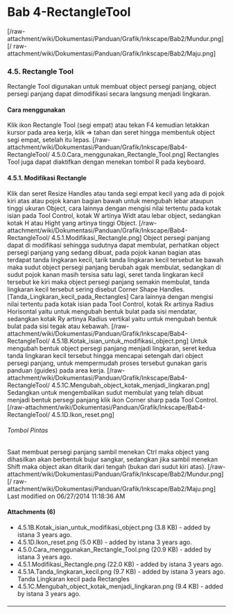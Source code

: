 # Bab 4-RectangleTool
[/raw-attachment/wiki/Dokumentasi/Panduan/Grafik/Inkscape/Bab2/Mundur.png] [/
raw-attachment/wiki/Dokumentasi/Panduan/Grafik/Inkscape/Bab2/Maju.png]
### 4.5. Rectangle Tool
Rectangle Tool digunakan untuk membuat object persegi panjang, object persegi
panjang dapat dimodifikasi secara langsung menjadi lingkaran.
#### Cara menggunakan
Klik ikon Rectangle Tool (segi empat) atau tekan F4 kemudian letakkan kursor
pada area kerja, klik => tahan dan seret hingga membentuk object segi empat,
setelah itu lepas.
[/raw-attachment/wiki/Dokumentasi/Panduan/Grafik/Inkscape/Bab4-RectangleTool/
4.5.0.Cara_menggunakan_Rectangle_Tool.png]
Rectangles Tool juga dapat diaktifkan dengan menekan tombol R pada keyboard.
#### 4.5.1. Modifikasi Rectangle
Klik dan seret Resize Handles atau tanda segi empat kecil yang ada di pojok
kiri atas atau pojok kanan bagian bawah untuk mengubah lebar ataupun tinggi
ukuran Object, cara lainnya dengan mengisi nilai tertentu pada kotak isian pada
Tool Control, kotak W artinya Widt atau lebar object, sedangkan kotak H atau
Hight yang artinya tinggi Object.
[/raw-attachment/wiki/Dokumentasi/Panduan/Grafik/Inkscape/Bab4-RectangleTool/
4.5.1.Modifikasi_Rectangle.png]
Object persegi panjang dapat di modifikasi sehingga sudutnya dapat membulat,
perhatikan object persegi panjang yang sedang dibuat, pada pojok kanan bagian
atas terdapat tanda lingkaran kecil, tarik tanda lingkaran kecil tersebut ke
bawah maka sudut object persegi panjang berubah agak membulat, sedangkan di
sudut pojok kanan masih tersisa satu lagi, seret tanda lingkaran kecil tersebut
ke kiri maka object persegi panjang semakin membulat, tanda lingkaran kecil
tersebut sering disebut Corner Shape Handles.
[Tanda_Lingkaran_kecil_pada_Rectangles]
Cara lainnya dengan mengisi nilai tertentu pada kotak isian pada Tool Control,
kotak Rx artinya Radius Horisontal yaitu untuk mengubah bentuk bulat pada sisi
mendatar, sedangkan kotak Ry artinya Radius vertikal yaitu untuk mengubah
bentuk bulat pada sisi tegak atau kebawah.
[/raw-attachment/wiki/Dokumentasi/Panduan/Grafik/Inkscape/Bab4-RectangleTool/
4.5.1B.Kotak_isian_untuk_modifikasi_object.png]
Untuk mengubah bentuk object persegi panjang menjadi lingkaran, seret kedua
tanda lingkaran kecil tersebut hingga mencapai setengah dari object persegi
panjang, untuk mempermudah proses tersebut gunakan garis panduan (guides) pada
area kerja.
[/raw-attachment/wiki/Dokumentasi/Panduan/Grafik/Inkscape/Bab4-RectangleTool/
4.5.1C.Mengubah_object_kotak_menjadi_lingkaran.png]
Sedangkan untuk mengembalikan sudut membulat yang telah dibuat menjadi bentuk
persegi panjang klik ikon Corner sharp pada Tool Control.
[/raw-attachment/wiki/Dokumentasi/Panduan/Grafik/Inkscape/Bab4-RectangleTool/
4.5.1D.Ikon_reset.png]
###### Tombol Pintas
Saat membuat persegi panjang sambil menekan Ctrl maka object yang dihasilkan
akan berbentuk bujur sangkar, sedangkan jika sambil menekan Shift maka object
akan ditarik dari tengah (bukan dari sudut kiri atas).
[/raw-attachment/wiki/Dokumentasi/Panduan/Grafik/Inkscape/Bab2/Mundur.png] [/
raw-attachment/wiki/Dokumentasi/Panduan/Grafik/Inkscape/Bab2/Maju.png]
Last modified on 06/27/2014 11:18:36 AM
#### Attachments (6)
  * 4.5.1B.Kotak_isian_untuk_modifikasi_object.png​ (3.8 KB) - added by
      istana 3 years ago.
  * 4.5.1D.Ikon_reset.png​ (5.0 KB) - added by istana 3 years ago.
  * 4.5.0.Cara_menggunakan_Rectangle_Tool.png​ (20.9 KB) - added by istana 3
      years ago.
  * 4.5.1.Modifikasi_Rectangle.png​ (22.0 KB) - added by istana 3 years ago.
  * 4.5.1A.Tanda_lingkaran_kecil.png​ (9.7 KB) - added by istana 3 years ago.
      Tanda Lingkaran kecil pada Rectangles
  * 4.5.1C.Mengubah_object_kotak_menjadi_lingkaran.png​ (9.4 KB) - added by
      istana 3 years ago.
#### 
    
 
 
 
 
 
---
 
